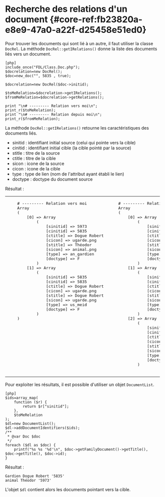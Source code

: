 # Recherche des relations d'un document {#core-ref:fb23820a-e8e9-47a0-a22f-d25458e51ed0}

Pour trouver les documents qui sont lié à un autre, il faut utiliser la classe `DocRel`.
La méthode `DocRel::getIRelations()` donne la liste des documents liés vers un document.

    [php]
    include_once("FDL/Class.Doc.php");
    $docrelation=new DocRel();
    $doc=new_doc("", 5835 , true);
    
    $docrelation=new DocRel($doc->initid);
    
    $toMeRelation=$docrelation->getIRelations();
    $fromMeRelation=$docrelation->getRelations();
    
    print "\n# --------- Relation vers moi\n";
    print_r($toMeRelation);
    print "\n# --------- Relation depuis moi\n";
    print_r($fromMeRelation);

La méthode `DocRel::getIRelations()` retourne les caractéristiques des documents liés.

*   sinitid : identifiant initial source (celui qui pointe vers la cible)
*   cinitid : identifiant initial cible (la cible pointé par la source)
*   stitle : titre de la source
*   ctitle : titre de la cible
*   sicon : icone de la source
*   cicon : icone de la cible
*   type : type de lien (nom de l'attribut ayant établi le lien)
*   doctype : doctype du document source

Résultat :

 <table>
    <tr><td style="vertical-align:top;width:50%"><pre>
    # --------- Relation vers moi
    Array
    (
        [0] => Array
            (
                [sinitid] => 5973
                [cinitid] => 5835
                [ctitle] => Dogue Robert
                [cicon] => ugarde.png
                [stitle] => Théodor
                [sicon] => animal.png
                [type] => an_gardien
                [doctype] => F
            )
        [1] => Array
            (
                [sinitid] => 5835
                [cinitid] => 5835
                [ctitle] => Dogue Robert
                [cicon] => ugarde.png
                [stitle] => Dogue Robert
                [sicon] => ugarde.png
                [type] => us_meid
                [doctype] => F
            )
    )
 </pre></td><td ><pre>
    # --------- Relation depuis moi
    Array
    (
        [0] => Array
            (
                [sinitid] => 5835
                [cinitid] => 5830
                [ctitle] => Surveillants
                [cicon] => igroup.png
                [stitle] => Dogue Robert
                [sicon] => ugarde.png
                [type] => us_idgroup
                [doctype] => F
            )
        [1] => Array
            (
                [sinitid] => 5835
                [cinitid] => 1010
                [ctitle] => Utilisateurs
                [cicon] => igroup.png
                [stitle] => Dogue Robert
                [sicon] => ugarde.png
                [type] => us_idgroup
                [doctype] => F
            )
        [2] => Array
            (
                [sinitid] => 5835
                [cinitid] => 5832
                [ctitle] => Gardien surveillant
                [cicon] => role.png
                [stitle] => Dogue Robert
                [sicon] => ugarde.png
                [type] => us_roles
                [doctype] => F
            )
 </pre></td></tr></table>

Pour exploiter les résultats, il est possible d'utiliser un objet `DocumentList`.

    [php]
    $ids=array_map(
        function ($r) {
            return $r["sinitid"];
        },
        $toMeRelation
    );
    $dl=new DocumentList();
    $dl->addDocumentIdentifiers($ids);
    /**
     * @var Doc $doc
     */
    foreach ($dl as $doc) {
        printf("%s %s '%d'\n", $doc->getFamilyDocument()->getTitle(), $doc->getTitle(), $doc->id);
    }

Résultat :

    Gardien Dogue Robert '5835'
    animal Théodor '5973'

L'objet `$dl` contient alors les documents pointant vers la cible.



<!-- link -->
[searchdoc]:        #core-ref:a5216d5c-4e0f-4e3c-9553-7cbfda6b3255
[propdoc]:          #core-ref:9aa8edfa-2f2a-11e2-aaec-838a12b40353 "Liste des propriétés du document"
[layoutblock]:      #core-ref:587b563e-7371-469f-9d1e-350607056c73
[formatcollection]: #core-ref:74ce9ce4-8e4e-42ee-a0df-415eb6897a81
[pgop]:             http://www.postgresql.org/docs/9.1/static/functions.html "Opérateurs Postgresql 9.1"
[docattributs]:     #core-ref:4e167170-33ed-11e2-8134-a7f43955d6f3
[attdocid]:         #core-ref:d461d5f5-b635-47a0-944d-473c227587ab
[phpiterator]:      http://php.net/manual/fr/class.iterator.php "Interface Iterator"
[docacl]:           #core-ref:a99dcc5f-f42f-4574-bbfa-d7bb0573c95d "Droits du document"